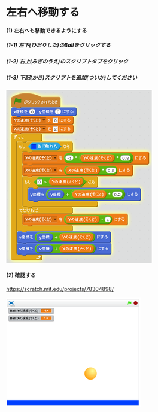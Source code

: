 # 左右へ移動する

#### (1) 左右へも移動できるようにする
##### (1-1) 左下(ひだりした)のBallをクリックする
##### (1-2) 右上(みぎのうえ)のスクリプトタブをクリック
##### (1-3) 下記(かき)スクリプトを追加(ついか)してください
![](right_left_script_001.png)

#### (2) 確認する
https://scratch.mit.edu/projects/78304898/

![](right_left_scratch.png)
